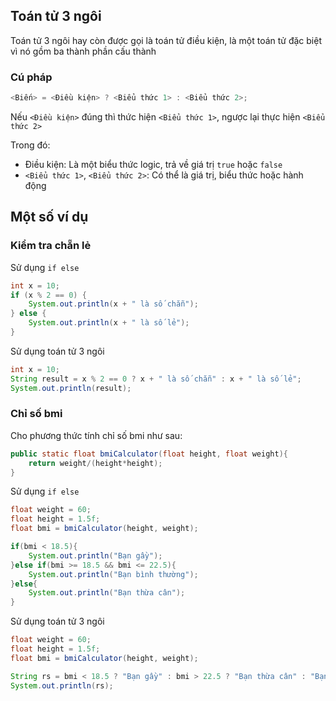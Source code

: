 ## Toán tử 3 ngôi

Toán tử 3 ngôi hay còn được gọi là toán tử điều kiện, là một toán tử đặc biệt vì nó gồm ba thành phần cấu thành   

### Cú pháp  

```java
<Biến> = <Điều kiện> ? <Biểu thức 1> : <Biểu thức 2>;
```

Nếu `<Điều kiện>` đúng thì thức hiện `<Biểu thức 1>`, ngược lại thực hiện `<Biểu thức 2>`  

Trong đó: 
- Điều kiện: Là một biểu thức logic, trả về giá trị `true` hoặc `false`  
- `<Biểu thức 1>`, `<Biểu thức 2>`: Có thể là giá trị, biểu thức hoặc hành động  

## Một số ví dụ

### Kiểm tra chẵn lẻ  

Sử dụng `if else`
```java
int x = 10;
if (x % 2 == 0) {
    System.out.println(x + " là số chẵn");
} else {
    System.out.println(x + " là số lẻ");
}
```

Sử dụng toán tử 3 ngôi  
```java
int x = 10;
String result = x % 2 == 0 ? x + " là số chẵn" : x + " là số lẻ";
System.out.println(result);
```  

### Chỉ số bmi  

Cho phương thức tính chỉ số bmi như sau:  

```java
public static float bmiCalculator(float height, float weight){
    return weight/(height*height);
}
```  

Sử dụng `if else`  
```java
float weight = 60;
float height = 1.5f;
float bmi = bmiCalculator(height, weight);

if(bmi < 18.5){
    System.out.println("Bạn gầy");
}else if(bmi >= 18.5 && bmi <= 22.5){
    System.out.println("Bạn bình thường");
}else{
    System.out.println("Bạn thừa cân");
}
```

Sử dụng toán tử 3 ngôi 
```java
float weight = 60;
float height = 1.5f;
float bmi = bmiCalculator(height, weight);  

String rs = bmi < 18.5 ? "Bạn gầy" : bmi > 22.5 ? "Bạn thừa cân" : "Bạn bình thường";
System.out.println(rs);
```